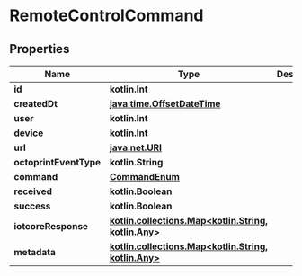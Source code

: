 
# RemoteControlCommand

## Properties
Name | Type | Description | Notes
------------ | ------------- | ------------- | -------------
**id** | **kotlin.Int** |  |  [readonly]
**createdDt** | [**java.time.OffsetDateTime**](java.time.OffsetDateTime.md) |  |  [readonly]
**user** | **kotlin.Int** |  | 
**device** | **kotlin.Int** |  | 
**url** | [**java.net.URI**](java.net.URI.md) |  |  [readonly]
**octoprintEventType** | **kotlin.String** |  |  [readonly]
**command** | [**CommandEnum**](CommandEnum.md) |  |  [optional]
**received** | **kotlin.Boolean** |  |  [optional]
**success** | **kotlin.Boolean** |  |  [optional]
**iotcoreResponse** | [**kotlin.collections.Map&lt;kotlin.String, kotlin.Any&gt;**](kotlin.Any.md) |  |  [optional]
**metadata** | [**kotlin.collections.Map&lt;kotlin.String, kotlin.Any&gt;**](kotlin.Any.md) |  |  [optional]




